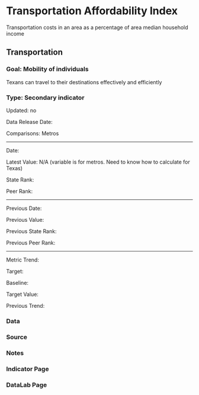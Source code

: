 # Transportation Affordability Index

Transportation costs in an area as a percentage of area median household income

## Transportation

### Goal: Mobility of individuals

Texans can travel to their destinations effectively and efficiently

### Type: Secondary indicator

Updated: no

Data Release Date: 

Comparisons: Metros

----

Date: 

Latest Value: N/A (variable is for metros. Need to know how to calculate for Texas)

State Rank: 

Peer Rank: 


----

Previous Date: 

Previous Value: 

Previous State Rank: 

Previous Peer Rank: 


----
Metric Trend: 

Target: 

Baseline: 

Target Value: 

Previous Trend: 



<!--### Value

| Year      |  Value      | Rank        | Previous Year | Previous Value | Previous Rank | Trend | 
| ----------- | ----------- | ----------- | ----------- | ----------- | ----------- | -----------|
|   2020      |             |             |      2019   |             |             |            | 

-->
### Data

### Source



### Notes




### Indicator Page




### DataLab Page


